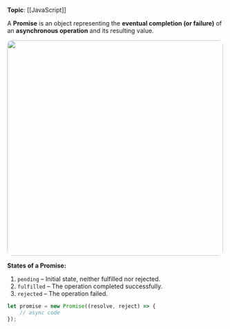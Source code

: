 **Topic**: [[JavaScript]]

A **Promise** is an object representing the **eventual completion (or failure)** of an **asynchronous operation** and its resulting value.

<img src="promise-in-javascript.png" width=500 style="border-radius: 10px" />

**States of a Promise:**

1. `pending` – Initial state, neither fulfilled nor rejected.
2. `fulfilled` – The operation completed successfully.
3. `rejected` – The operation failed.

```js
let promise = new Promise((resolve, reject) => {   
	// async code 
});
```

